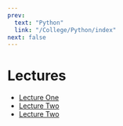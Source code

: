```yaml
---
prev:
  text: "Python"
  link: "/College/Python/index"
next: false
---
```


# Lectures

- [Lecture One](LectureOne.md)
- [Lecture Two](LectureTwo.md)
- [Lecture Two](LectureThree.md)
